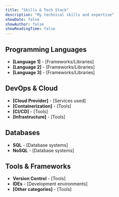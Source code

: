 ```yaml
---
title: "Skills & Tech Stack"
description: "My technical skills and expertise"
showDate: false
showAuthor: false
showReadingTime: false
---
```


## Programming Languages
- **[Language 1]** - [Frameworks/Libraries]
- **[Language 2]** - [Frameworks/Libraries]
- **[Language 3]** - [Frameworks/Libraries]

## DevOps & Cloud
- **[Cloud Provider]** - [Services used]
- **[Containerization]** - [Tools]
- **[CI/CD]** - [Tools]
- **[Infrastructure]** - [Tools]

## Databases
- **SQL** - [Database systems]
- **NoSQL** - [Database systems]

## Tools & Frameworks
- **Version Control** - [Tools]
- **IDEs** - [Development environments]
- **[Other categories]** - [Tools]